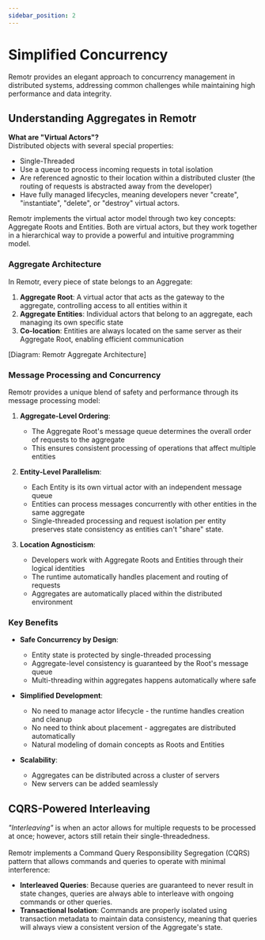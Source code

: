 ```yaml
---
sidebar_position: 2
---
```


# Simplified Concurrency

Remotr provides an elegant approach to concurrency management in distributed systems, addressing common challenges while maintaining high performance and data integrity.

## Understanding Aggregates in Remotr

**What are "Virtual Actors"?**\
Distributed objects with several special properties:
- Single-Threaded
- Use a queue to process incoming requests in total isolation
- Are referenced agnostic to their location within a distributed cluster (the routing of requests is abstracted away from the developer)
- Have fully managed lifecycles, meaning developers never "create", "instantiate", "delete", or "destroy" virtual actors.

Remotr implements the virtual actor model through two key concepts: Aggregate Roots and Entities. Both are virtual actors, but they work together in a hierarchical way to provide a powerful and intuitive programming model.

### Aggregate Architecture

In Remotr, every piece of state belongs to an Aggregate:

1. **Aggregate Root**: A virtual actor that acts as the gateway to the aggregate, controlling access to all entities within it
2. **Aggregate Entities**: Individual actors that belong to an aggregate, each managing its own specific state
3. **Co-location**: Entities are always located on the same server as their Aggregate Root, enabling efficient communication

[Diagram: Remotr Aggregate Architecture]
<!-- Insert diagram showing:
     - Aggregate Root with its message queue
     - Multiple Entity actors within the aggregate
     - Message flow from external sources through Root to Entities
     - Co-location on a single server -->

### Message Processing and Concurrency

Remotr provides a unique blend of safety and performance through its message processing model:

1. **Aggregate-Level Ordering**: 
   - The Aggregate Root's message queue determines the overall order of requests to the aggregate
   - This ensures consistent processing of operations that affect multiple entities

2. **Entity-Level Parallelism**:
   - Each Entity is its own virtual actor with an independent message queue
   - Entities can process messages concurrently with other entities in the same aggregate
   - Single-threaded processing and request isolation per entity preserves state consistency as entities can't "share" state.

3. **Location Agnosticism**:
   - Developers work with Aggregate Roots and Entities through their logical identities
   - The runtime automatically handles placement and routing of requests
   - Aggregates are automatically placed within the distributed environment

### Key Benefits

- **Safe Concurrency by Design**: 
  - Entity state is protected by single-threaded processing
  - Aggregate-level consistency is guaranteed by the Root's message queue
  - Multi-threading within aggregates happens automatically where safe

- **Simplified Development**:
  - No need to manage actor lifecycle - the runtime handles creation and cleanup
  - No need to think about placement - aggregates are distributed automatically
  - Natural modeling of domain concepts as Roots and Entities

- **Scalability**:
  - Aggregates can be distributed across a cluster of servers
  - New servers can be added seamlessly

## CQRS-Powered Interleaving

*"Interleaving"* is when an actor allows for multiple requests to be processed at once; however, actors still retain their single-threadedness.\
\
Remotr implements a Command Query Responsibility Segregation (CQRS) pattern that allows commands and queries to operate with minimal interference:

- **Interleaved Queries**: Because queries are guaranteed to never result in state changes, queries are always able to interleave with ongoing commands or other queries. 
- **Transactional Isolation**: Commands are properly isolated using transaction metadata to maintain data consistency, meaning that queries will always view a consistent version of the Aggregate's state.
